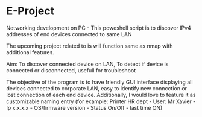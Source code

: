 # E-Project
Networking development on PC - 
This poweshell script is to discover IPv4 addresses of end devices connected to same LAN

The upcoming project related to is will function same as nmap with additional features.

Aim:
To discover connected device on LAN, 
To detect if device is connected or disconnected, usefull for troubleshoot

The objective of the program is to have friendly GUI interface displaying all devices connected to corporate LAN,
easy to identify new conncction or lost connection of each end device.
Additionally, I would love to feature it as customizable naming entry (for example: Printer HR dept - User: Mr Xavier - Ip x.x.x.x - OS/firmware version - Status On/Off - last time ON)
